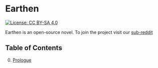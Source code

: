 # Earthen

[![License: CC BY-SA 4.0](https://img.shields.io/badge/License-CC%20BY--SA%204.0-lightgrey.svg)](https://creativecommons.org/licenses/by-sa/4.0/)

Earthen is an open-source novel. To join the project visit our [sub-reddit](https://www.reddit.com/r/Earthen/)

## Table of Contents

0. [Prologue](https://github.com/IronCityCoder/Earthen/tree/master/Prologue)
